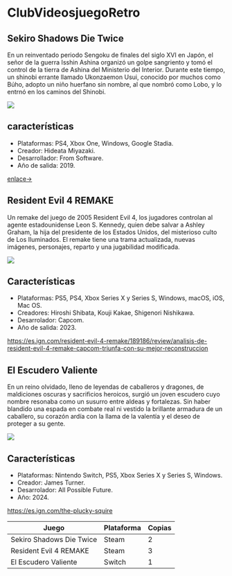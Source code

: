 # ClubVideosjuegoRetro

## Sekiro Shadows Die Twice

En un reinventado periodo Sengoku de finales del siglo XVI en Japón,
el señor de la guerra Isshin Ashina organizó un golpe sangriento y
tomó el control de la tierra de Ashina del Ministerio del Interior.
Durante este tiempo, un shinobi errante llamado Ukonzaemon Usui,
conocido por muchos como Búho, adopto un niño huerfano sin nombre,
al que nombró como Lobo, y lo entrnó en los caminos del Shinobi.

![](https://image.api.playstation.com/vulcan/img/rnd/202010/2723/knxU5uU5aKvQChKX5OvWtSGC.png)

## características

- Plataformas: PS4, Xbox One, Windows, Google Stadia.
- Creador: Hideata Miyazaki.
- Desarrollador: From Software.
- Año de salida: 2019.

[enlace->](https://www.ign.com/articles/2019/03/21/sekiro-shadows-die-twice-review)


## Resident Evil 4 REMAKE

Un remake del juego de 2005 Resident Evil 4, los jugadores controlan 
al agente estadounidense Leon S. Kennedy, quien debe salvar a Ashley 
Graham, la hija del presidente de los Estados Unidos, del misterioso 
culto de Los Iluminados. El remake tiene una trama actualizada,
nuevas imágenes, personajes, reparto y una jugabilidad modificada.

![](https://pics.filmaffinity.com/Resident_Evil_4_Remake-559091650-large.jpg)

## Características

- Plataformas: PS5, PS4, Xbox Series X y Series S, Windows, macOS, iOS, Mac OS.
- Creadores: Hiroshi Shibata, Kouji Kakae, Shigenori Nishikawa.
- Desarrolador: Capcom.
- Año de salida: 2023.

https://es.ign.com/resident-evil-4-remake/189186/review/analisis-de-resident-evil-4-remake-capcom-triunfa-con-su-mejor-reconstruccion

## El Escudero Valiente

En un reino olvidado, lleno de leyendas de caballeros y dragones, 
de maldiciones oscuras y sacrificios heroicos, surgió un joven 
escudero cuyo nombre resonaba como un susurro entre aldeas y 
fortalezas. Sin haber blandido una espada en combate real ni 
vestido la brillante armadura de un caballero, su corazón ardía 
con la llama de la valentía y el deseo de proteger a su gente.

![](https://cdn.hobbyconsolas.com/sites/navi.axelspringer.es/public/media/image/2024/09/escudero-valiente-analisis-opinion-ps5-nintendo-switch-pc-xbox-series-xs-4165929.jpg?tf=1200x1200)

## Características
- Plataformas: Nintendo Switch, PS5, Xbox Series X y Series S, Windows.
- Creador: James Turner.
- Desarrolador: All Possible Future.
- Año: 2024.

https://es.ign.com/the-plucky-squire

| Juego                         | Plataforma   | Copias |
|-------------------------------|--------------|--------|
| Sekiro Shadows Die Twice      | Steam        | 2      |
| Resident Evil 4 REMAKE        | Steam        | 3      |
| El Escudero Valiente          | Switch       | 1      |
